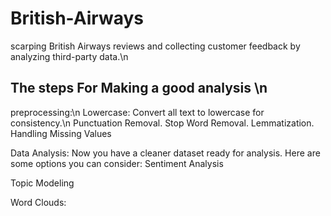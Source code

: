 # British-Airways
scarping British Airways reviews and collecting customer feedback by analyzing third-party data.\n
## The steps For Making a good analysis \n
preprocessing:\n
Lowercase: Convert all text to lowercase for consistency.\n
Punctuation Removal.
Stop Word Removal.
Lemmatization.
Handling Missing Values

Data Analysis:
Now you have a cleaner dataset ready for analysis. Here are some options you can consider:
Sentiment Analysis

Topic Modeling

Word Clouds:

